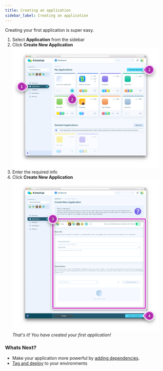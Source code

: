 ```yaml
---
title: Creating an application
sidebar_label: Creating an application
---
```


Creating your first application is super easy.
1. Select **Application** from the sidebar
2. Click **Create New Application**
![Screenshot - Create New Application](/docs/assets/creating-an-application-1-2.png)
3. Enter the required info
4. Click **Create New Application**
![Screenshot - Enter Info](/docs/assets/creating-an-application-3-4.png)
_That's it! You have created your first application!_

### Whats Next?

* Make your application more powerful by [adding dependencies](adding-a-dependency-application.md).
* [Tag and deploy](tagging-and-deploying.md) to your environments
